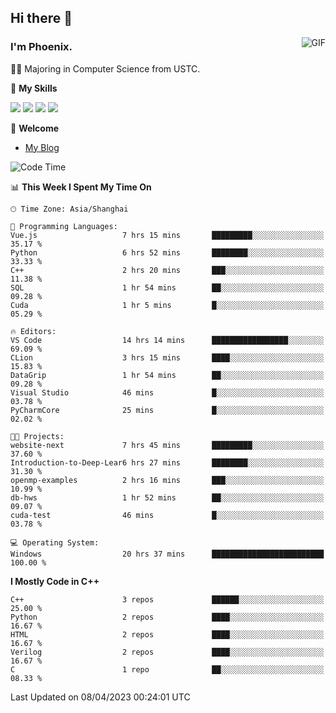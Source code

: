 ## Hi there 👋
<img align="right" alt="GIF" src="https://raw.githubusercontent.com/JoeyBling/JoeyBling/master/pic/pusheencode.gif" />

### I'm Phoenix.

👨‍🎓 Majoring in Computer Science from USTC.

🌟 **My Skills**

![](https://img.shields.io/badge/-Python-3e74a2?style=flat-square&logo=Python&logoColor=fff)
![](https://img.shields.io/badge/-C++-9f62a5?style=flat&logo=cplusplus&logoColor=white)
![](https://img.shields.io/badge/-Linux-185886?style=flat-square&logo=Linux&logoColor=fff)
![](https://img.shields.io/badge/-Rust-ff4136?style=flat-square&logo=Rust&logoColor=fff)

💬 **Welcome**

- [My Blog](https://ysy-phoenix.github.io/)

<!--START_SECTION:waka-->
![Code Time](http://img.shields.io/badge/Code%20Time-59%20hrs%201%20min-blue)

📊 **This Week I Spent My Time On** 

```text
🕑︎ Time Zone: Asia/Shanghai

💬 Programming Languages: 
Vue.js                   7 hrs 15 mins       █████████░░░░░░░░░░░░░░░░   35.17 % 
Python                   6 hrs 52 mins       ████████░░░░░░░░░░░░░░░░░   33.33 % 
C++                      2 hrs 20 mins       ███░░░░░░░░░░░░░░░░░░░░░░   11.38 % 
SQL                      1 hr 54 mins        ██░░░░░░░░░░░░░░░░░░░░░░░   09.28 % 
Cuda                     1 hr 5 mins         █░░░░░░░░░░░░░░░░░░░░░░░░   05.29 % 

🔥 Editors: 
VS Code                  14 hrs 14 mins      █████████████████░░░░░░░░   69.09 % 
CLion                    3 hrs 15 mins       ████░░░░░░░░░░░░░░░░░░░░░   15.83 % 
DataGrip                 1 hr 54 mins        ██░░░░░░░░░░░░░░░░░░░░░░░   09.28 % 
Visual Studio            46 mins             █░░░░░░░░░░░░░░░░░░░░░░░░   03.78 % 
PyCharmCore              25 mins             █░░░░░░░░░░░░░░░░░░░░░░░░   02.02 % 

🐱‍💻 Projects: 
website-next             7 hrs 45 mins       █████████░░░░░░░░░░░░░░░░   37.60 % 
Introduction-to-Deep-Lear6 hrs 27 mins       ████████░░░░░░░░░░░░░░░░░   31.30 % 
openmp-examples          2 hrs 16 mins       ███░░░░░░░░░░░░░░░░░░░░░░   10.99 % 
db-hws                   1 hr 52 mins        ██░░░░░░░░░░░░░░░░░░░░░░░   09.07 % 
cuda-test                46 mins             █░░░░░░░░░░░░░░░░░░░░░░░░   03.78 % 

💻 Operating System: 
Windows                  20 hrs 37 mins      █████████████████████████   100.00 % 
```

**I Mostly Code in C++** 

```text
C++                      3 repos             ██████░░░░░░░░░░░░░░░░░░░   25.00 % 
Python                   2 repos             ████░░░░░░░░░░░░░░░░░░░░░   16.67 % 
HTML                     2 repos             ████░░░░░░░░░░░░░░░░░░░░░   16.67 % 
Verilog                  2 repos             ████░░░░░░░░░░░░░░░░░░░░░   16.67 % 
C                        1 repo              ██░░░░░░░░░░░░░░░░░░░░░░░   08.33 % 
```




 Last Updated on 08/04/2023 00:24:01 UTC
<!--END_SECTION:waka-->

<!--
**ysy-phoenix/ysy-phoenix** is a ✨ _special_ ✨ repository because its `README.md` (this file) appears on your GitHub profile.

Here are some ideas to get you started:

- 🔭 I’m currently working on ...
- 🌱 I’m currently learning ...
- 👯 I’m looking to collaborate on ...
- 🤔 I’m looking for help with ...
- 💬 Ask me about ...
- 📫 How to reach me: ...
- 😄 Pronouns: ...
- ⚡ Fun fact: ...
-->
